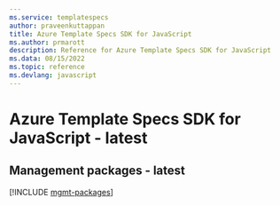 ```yaml
---
ms.service: templatespecs
author: praveenkuttappan
title: Azure Template Specs SDK for JavaScript
ms.author: prmarott
description: Reference for Azure Template Specs SDK for JavaScript
ms.data: 08/15/2022
ms.topic: reference
ms.devlang: javascript
---
```

# Azure Template Specs SDK for JavaScript - latest

## Management packages - latest
[!INCLUDE [mgmt-packages](template-specs-mgmt-index.md)]